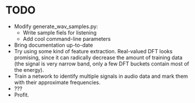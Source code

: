 # TODO

* Modify generate_wav_samples.py:
    * Write sample fiels for listening
    * Add cool command-line parameters
* Bring documentation up-to-date
* Try using some kind of feature extraction. Real-valued DFT looks
  promising, since it can radically decrease the amount of training
  data (the signal is very narrow band, only a few DFT buckets
  contain most of the energy).
* Train a network to identify multiple signals in audio data and
  mark them with their approximate frequencies.
* ???
* Profit.
